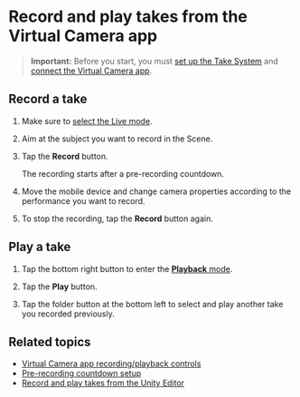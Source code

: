 # Record and play takes from the Virtual Camera app

>**Important:** Before you start, you must [set up the Take System](take-system.md) and [connect the Virtual Camera app](setup-connecting.md).

## Record a take

1. Make sure to [select the Live mode](virtual-camera-app-ui-recplay.md).

2. Aim at the subject you want to record in the Scene.

3. Tap the **Record** button.  

   The recording starts after a pre-recording countdown.

4. Move the mobile device and change camera properties according to the performance you want to record.

5. To stop the recording, tap the **Record** button again.

## Play a take

1. Tap the bottom right button to enter the [**Playback** mode](virtual-camera-app-ui-recplay.md#playback-mode-interface).

2. Tap the **Play** button.

3. Tap the folder button at the bottom left to select and play another take you recorded previously.

## Related topics

* [Virtual Camera app recording/playback controls](virtual-camera-app-ui-recplay.md)
* [Pre-recording countdown setup](virtual-camera-app-ui-settings.md#recording-countdown)
* [Record and play takes from the Unity Editor](take-system-recording.md)
